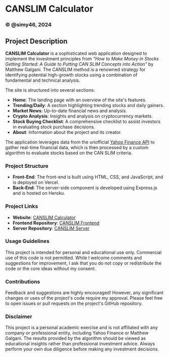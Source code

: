 # CANSLIM Calculator

### © @simy46, 2024

## Project Description
**CANSLIM Calculator** is a sophisticated web application designed to implement the investment principles from *"How to Make Money in Stocks Getting Started: A Guide to Putting CAN SLIM Concepts into Action"* by Matthew Galgani. The CANSLIM method is a renowned strategy for identifying potential high-growth stocks using a combination of fundamental and technical analysis.

The site is structured into several sections:
- **Home**: The landing page with an overview of the site's features.
- **Trending/Daily**: A section highlighting trending stocks and daily gainers.
- **Market News**: Up-to-date financial news and analysis.
- **Crypto Analysis**: Insights and analysis on cryptocurrency markets.
- **Stock Buying Checklist**: A comprehensive checklist to assist investors in evaluating stock purchase decisions.
- **About**: Information about the project and its creator.

The application leverages data from the unofficial [Yahoo Finance API](https://www.npmjs.com/package/yahoo-finance2) to gather real-time financial data, which is then processed by a custom algorithm to evaluate stocks based on the CAN SLIM criteria.

### Project Structure
- **Front-End**: The front-end is built using HTML, CSS, and JavaScript, and is deployed on Vercel.
- **Back-End**: The server-side component is developed using Express.js and is hosted on Heroku.

### Project Links
- **Website**: [CANSLIM Calculator](https://canslimcalculator-simy46s-projects.vercel.app/)
- **Frontend Repository**: [CANSLIM Frontend](https://github.com/simy46/CANSLIM)
- **Server Repository**: [CANSLIM Server](https://github.com/simy46/CANSLIM_SERVER)

### Usage Guidelines
This project is intended for personal and educational use only. Commercial use of this code is not permitted. While I welcome comments and suggestions for improvement, I ask that you do not copy or redistribute the code or the core ideas without my consent.

### Contributions
Feedback and suggestions are highly encouraged! However, any significant changes or uses of the project's code require my approval. Please feel free to open issues or pull requests on the project's GitHub repository.

### Disclaimer
This project is a personal academic exercise and is not affiliated with any company or professional entity, including Yahoo Finance or Matthew Galgani. The results provided by the algorithm should be viewed as educational insights rather than professional investment advice. Always perform your own due diligence before making any investment decisions.
